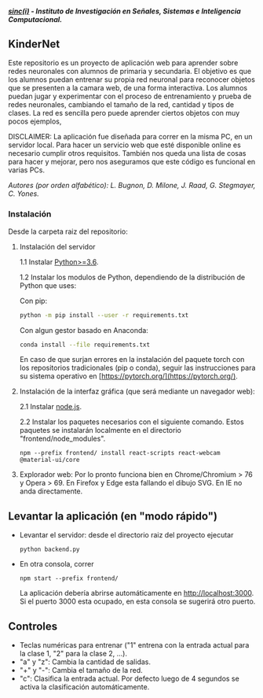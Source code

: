 ﻿##### [sinc(i)](http://www.sinc.unl.edu.ar) - Instituto de Investigación en Señales, Sistemas e Inteligencia Computacional.
## KinderNet
Este repositorio es un proyecto de aplicación web para aprender sobre redes neuronales con alumnos de primaria y secundaria. El objetivo es que los alumnos puedan entrenar su propia red neuronal para reconocer objetos que se presenten a la camara web, de una forma interactiva. Los alumnos puedan jugar y experimentar con el proceso de entrenamiento y prueba de redes neuronales, cambiando el tamaño de la red, cantidad y tipos de clases. La red es sencilla pero puede aprender ciertos objetos con muy pocos ejemplos, 

DISCLAIMER: La aplicación fue diseñada para correr en la misma PC, en un servidor local. Para hacer un servicio web que esté disponible online es necesario cumplir otros requisitos. También nos queda una lista de cosas para hacer y mejorar, pero nos aseguramos que este código es funcional en varias PCs.

*Autores (por orden alfabético): L. Bugnon, D. Milone, J. Raad, G. Stegmayer, C. Yones.*   
### Instalación
Desde la carpeta raiz del repositorio:
1. Instalación del servidor
    
    1.1 Instalar [Python>=3.6](https://www.python.org/downloads/). 

    1.2 Instalar los modulos de Python, dependiendo de la distribución de Python que uses:
    
    Con pip:
    ```bash
    python -m pip install --user -r requirements.txt
    ```
    Con algun gestor basado en Anaconda:
    ```bash
    conda install --file requirements.txt
    ```
    En caso de que surjan errores en la instalación del paquete torch con los repositorios tradicionales (pip o conda), seguir las instrucciones para su sistema operativo en [https://pytorch.org/](https://pytorch.org/).
    
2. Instalación de la interfaz gráfica (que será mediante un navegador web):
    
    2.1 Instalar [node.js](https://nodejs.org/en/download/).

    2.2 Instalar los paquetes necesarios con el siguiente comando. Estos paquetes se instalarán localmente en el directorio "frontend/node_modules".
    ``` 
    npm --prefix frontend/ install react-scripts react-webcam @material-ui/core
    ```

3. Explorador web: Por lo pronto funciona bien en Chrome/Chromium > 76 y Opera > 69. En Firefox y Edge esta fallando el dibujo SVG. En IE no anda directamente. 

## Levantar la aplicación (en "modo rápido")
- Levantar el servidor: desde el directorio raiz del proyecto ejecutar 
    ```
    python backend.py
    ```
- En otra consola, correr 
    ```
    npm start --prefix frontend/
    ```
    La aplicación debería abrirse automáticamente en [http://localhost:3000](http://localhost:3000). Si el puerto 3000 esta ocupado, en esta consola se sugerirá otro puerto.

## Controles
- Teclas numéricas para entrenar ("1" entrena con la entrada actual para la clase 1, "2" para la clase 2, ...).
- "a" y "z": Cambia la cantidad de salidas.
- "+" y "-": Cambia el tamaño de la red.
- "c": Clasifica la entrada actual. Por defecto luego de 4 segundos se activa la clasificación automáticamente. 

